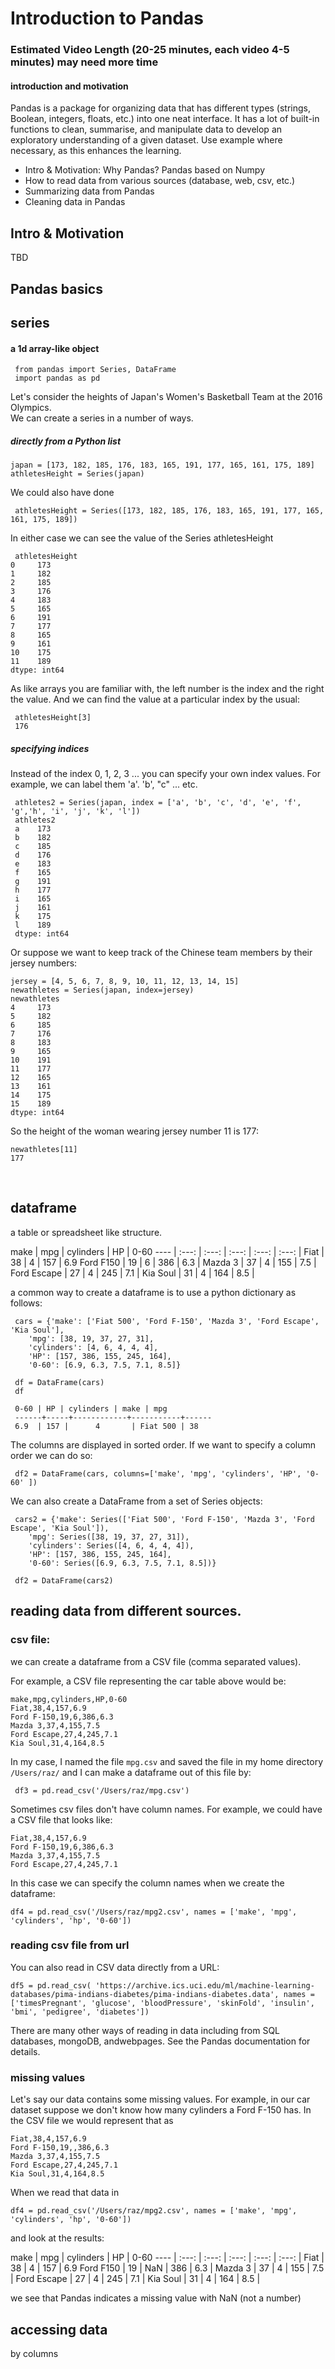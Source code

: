 # Introduction to Pandas

### Estimated Video Length (20-25 minutes, each video 4-5 minutes)  may need more time

#### introduction and motivation
Pandas is a package for organizing data that has different types (strings, Boolean, integers, floats, etc.) into one neat interface. It has a lot of built-in functions to clean, summarise, and manipulate data to develop an exploratory understanding of a given dataset.
Use example where necessary, as this enhances the learning.

* Intro & Motivation: Why Pandas? Pandas based on Numpy
* How to read data from various sources (database, web, csv, etc.)
* Summarizing data from Pandas
* Cleaning data in Pandas

## Intro & Motivation
TBD

## Pandas basics
## series


####  a 1d array-like object

     from pandas import Series, DataFrame
     import pandas as pd

Let's consider the heights of Japan's Women's Basketball Team at the 2016 Olympics.      
We can create a series in a number of ways.

##### directly from a Python list

    japan = [173, 182, 185, 176, 183, 165, 191, 177, 165, 161, 175, 189]
    athletesHeight = Series(japan)
    
We could also have done

     athletesHeight = Series([173, 182, 185, 176, 183, 165, 191, 177, 165, 161, 175, 189])
     
In either case we can see the value of the Series athletesHeight

     athletesHeight
	0     173
	1     182
	2     185
	3     176
	4     183
	5     165
	6     191
	7     177
	8     165
	9     161
	10    175
	11    189
	dtype: int64

As like arrays you are familiar with, the left number is the index and the right the value. And we can find the value at a particular index by the usual:

     athletesHeight[3]
     176
     

##### specifying indices
Instead of the index 0, 1, 2, 3 ... you can specify your own index values. For example, we can label them 'a'. 'b', "c" ... etc. 

     athletes2 = Series(japan, index = ['a', 'b', 'c', 'd', 'e', 'f', 'g','h', 'i', 'j', 'k', 'l'])
     athletes2
     a    173
     b    182
     c    185
     d    176
     e    183
     f    165
     g    191
     h    177
     i    165
     j    161
     k    175
     l    189
     dtype: int64

Or suppose we want to keep track of the Chinese team members by their jersey numbers:

	jersey = [4, 5, 6, 7, 8, 9, 10, 11, 12, 13, 14, 15]
	newathletes = Series(japan, index=jersey)
	newathletes
	4     173
	5     182
	6     185
	7     176
	8     183
	9     165
	10    191
	11    177
	12    165
	13    161
	14    175
	15    189
	dtype: int64

So the height of the woman wearing jersey number 11 is 177:

	newathletes[11]
	177
	


​


## dataframe
a table or spreadsheet like structure. 

make | mpg | cylinders | HP | 0-60
---- | :---: | :---: | :---: | :---: | :---: |
Fiat | 38 | 4 | 157   | 6.9
Ford F150 | 19 | 6 | 386 | 6.3 |
Mazda 3 | 37 | 4 | 155 |  7.5 |
Ford Escape | 27 | 4 | 245 | 7.1 |
Kia Soul | 31 | 4 | 164 | 8.5 | 

a common way to create a dataframe is to use a python dictionary as follows:

     cars = {'make': ['Fiat 500', 'Ford F-150', 'Mazda 3', 'Ford Escape', 'Kia Soul'],
        'mpg': [38, 19, 37, 27, 31],
        'cylinders': [4, 6, 4, 4, 4],
        'HP': [157, 386, 155, 245, 164],
        '0-60': [6.9, 6.3, 7.5, 7.1, 8.5]}

     df = DataFrame(cars)
     df
     
     0-60 | HP | cylinders | make | mpg
     ------+-----+------------+-----------+------
     6.9  | 157 |      4       | Fiat 500 | 38


The columns are displayed in sorted order. If we want to specify a column order we can do so:

     df2 = DataFrame(cars, columns=['make', 'mpg', 'cylinders', 'HP', '0-60' ])


We can also create a DataFrame from a set of Series objects:

     cars2 = {'make': Series(['Fiat 500', 'Ford F-150', 'Mazda 3', 'Ford Escape', 'Kia Soul']),
        'mpg': Series([38, 19, 37, 27, 31]),
        'cylinders': Series([4, 6, 4, 4, 4]),
        'HP': [157, 386, 155, 245, 164],
        '0-60': Series([6.9, 6.3, 7.5, 7.1, 8.5])}
        
     df2 = DataFrame(cars2)

## reading data from different sources.
### csv file:
we can create a dataframe from a CSV file (comma separated values).

For example, a CSV file representing the car table above would be:

	make,mpg,cylinders,HP,0-60
	Fiat,38,4,157,6.9
	Ford F-150,19,6,386,6.3
	Mazda 3,37,4,155,7.5
	Ford Escape,27,4,245,7.1
	Kia Soul,31,4,164,8.5

In my case, I named the file `mpg.csv` and saved the file in my home directory `/Users/raz/` and I can make a dataframe out of this file by:

     df3 = pd.read_csv('/Users/raz/mpg.csv')

Sometimes csv files don't have column names. For example, we could have a CSV file that looks like:

	Fiat,38,4,157,6.9
	Ford F-150,19,6,386,6.3
	Mazda 3,37,4,155,7.5
	Ford Escape,27,4,245,7.1

In this case we can specify the column names when we create the dataframe:

	df4 = pd.read_csv('/Users/raz/mpg2.csv', names = ['make', 'mpg', 'cylinders', 'hp', '0-60'])

### reading csv file from url
You can also read in CSV data directly from a URL:

	df5 = pd.read_csv( 'https://archive.ics.uci.edu/ml/machine-learning-databases/pima-indians-diabetes/pima-indians-diabetes.data', names = ['timesPregnant', 'glucose', 'bloodPressure', 'skinFold', 'insulin', 'bmi', 'pedigree', 'diabetes'])


There are many other ways of reading in data including from SQL databases, mongoDB, andwebpages. See the Pandas documentation for details.

### missing values

Let's say our data contains some missing values. For example, in our car dataset suppose we don't know how many cylinders a Ford F-150 has. In the CSV file we would represent that as

	Fiat,38,4,157,6.9
	Ford F-150,19,,386,6.3
	Mazda 3,37,4,155,7.5
	Ford Escape,27,4,245,7.1
	Kia Soul,31,4,164,8.5

When we read that data in 

	df4 = pd.read_csv('/Users/raz/mpg2.csv', names = ['make', 'mpg', 'cylinders', 'hp', '0-60'])
	
and look at the results:

make | mpg | cylinders | HP | 0-60
---- | :---: | :---: | :---: | :---: | :---: |
Fiat | 38 | 4 | 157   | 6.9
Ford F150 | 19 | NaN | 386 | 6.3 |
Mazda 3 | 37 | 4 | 155 |  7.5 |
Ford Escape | 27 | 4 | 245 | 7.1 |
Kia Soul | 31 | 4 | 164 | 8.5 | 

we see that Pandas indicates a missing value with NaN (not a number)


## accessing data
by columns



